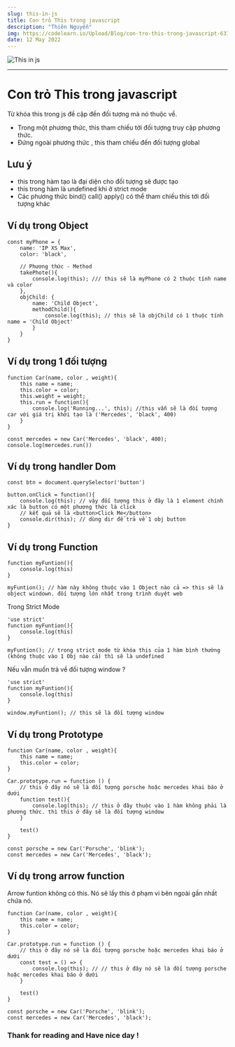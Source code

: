 ```yaml
---
slug: this-in-js
title: Con trỏ This trong javascript
description: "Thiên Nguyễn"
img: https://codelearn.io/Upload/Blog/con-tro-this-trong-javascript-63733766553.6552.jpg
date: 12 May 2022
---
```


![This in js](https://codelearn.io/Upload/Blog/con-tro-this-trong-javascript-63733766553.6552.jpg)

---

# Con trỏ This trong javascript

Từ khóa this trong js đề cập đến đối tượng mà nó thuộc về.

- Trong một phương thức, this tham chiếu tới đối tượng truy cập phương thức.
- Đứng ngoài phương thức , this tham chiếu đến đối tượng global

## Lưu ý

- this trong hàm tạo là đại diện cho đối tượng sẽ được tạo
- this trong hàm là undefined khi ở strict mode
- Các phương thức bind() call() apply() có thể tham chiếu this tới đối tượng khác

## Ví dụ trong Object

```
const myPhone = {
	name: 'IP XS Max',
	color: 'black',

	// Phương thức - Method
	takePhote(){
		console.log(this); /// this sẽ là myPhone có 2 thuộc tính name và color
	},
	objChild: {
		name: 'Child Object',
		methodChild(){
			console.log(this); // this sẽ là objChild có 1 thuộc tính name = 'Child Object'
		}
	}
}
```

## Ví dụ trong 1 đối tượng

```
function Car(name, color , weight){
	this name = name;
	this.color = color;
	this.weight = weight;
	this.run = function(){
		console.log('Running...', this); //this vẫn sẽ là đối tượng car với giá trị khởi tạo là ('Mercedes', 'black', 400)
	}
}

const mercedes = new Car('Mercedes', 'black', 400);
console.log(mercedes.run())
```

## Ví dụ trong handler Dom

```
const btn = document.querySelector('button')

button.onClick = function(){
	console.log(this); // vậy đối tượng this ở đây là 1 element chính xác là button có một phương thức là click
	// kết quả sẽ là <button>Click Me</button>
	console.dir(this); // dùng dir để trả về 1 obj button
}
```

## Ví dụ trong Function

```
function myFuntion(){
	console.log(this)
}

myFuntion(); // hàm này không thuộc vào 1 Object nào cả => this sẽ là object windown. đối tượng lớn nhất trong trình duyệt web
```

Trong Strict Mode

```
'use strict'
function myFuntion(){
	console.log(this)
}

myFuntion(); // trong strict mode từ khóa this của 1 hàm bình thường (không thuộc vào 1 Obj nào cả) thì sẽ là undefined
```

Nếu vẫn muốn trả về đối tượng window ?

```
'use strict'
function myFuntion(){
	console.log(this)
}

window.myFuntion(); // this sẽ là đối tượng window
```

## Ví dụ trong Prototype

```
function Car(name, color , weight){
	this name = name;
	this.color = color;
}

Car.prototype.run = function () {
	// this ở đây nó sẽ là đối tượng porsche hoặc mercedes khai báo ở dưới
	function test(){
		console.log(this); // this ở đây thuộc vào 1 hàm không phải là phương thức. thì this ở đây sẽ là đối tượng window
	}

	test()
}

const porsche = new Car('Porsche', 'blink');
const mercedes = new Car('Mercedes', 'black');
```

## Ví dụ trong arrow function

Arrow funtion không có this. Nó sẽ lấy this ở phạm vi bên ngoài gần nhất chứa nó.

```
function Car(name, color , weight){
	this name = name;
	this.color = color;
}

Car.prototype.run = function () {
	// this ở đây nó sẽ là đối tượng porsche hoặc mercedes khai báo ở dưới
	const test = () => {
		console.log(this); // // this ở đây nó sẽ là đối tượng porsche hoặc mercedes khai báo ở dưới
	}

	test()
}

const porsche = new Car('Porsche', 'blink');
const mercedes = new Car('Mercedes', 'black');
```

### Thank for reading and Have nice day !
